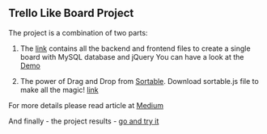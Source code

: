 ## Trello Like Board Project

The project is a combination of two parts:

1.  The [link](https://phppot.com/php/trello-like-drag-and-drop-cards-for-project-management-software/) contains all the backend and frontend files to create a single board with MySQL database and jQuery 
You can have a look at the [Demo](https://phppot.com/demo/trello-like-drag-and-drop-cards-for-project-management-software/)

2. The power of Drag and Drop from [Sortable](https://sortablejs.github.io/Sortable/). Download sortable.js file to make all the magic! [link](https://github.com/SortableJS/Sortable)

For more details please read article at [Medium](https://medium.com/@yurywallet/how-to-create-drag-and-drop-boards-with-jquery-and-sortable-js-49604b3242bc)

And finally - the project results - [go and try it](https://yurywallet.space/trello/index.php)
